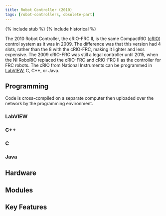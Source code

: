 ```yaml
---
title: Robot Controller (2010)
tags: [robot-controllers, obsolete-part]
---
```


{% include stub %}
{% include historical %}

The 2010 Robot Controller, the cRIO-FRC II, is the same CompactRIO ([cRIO](crio)) control system as it was in 2009. The difference was that this version had 4 slots, rather than the 8 with the cRIO-FRC, making it lighter and less expensive. The 2009 cRIO-FRC was still a legal controller until 2015, when the NI RoboRIO replaced the cRIO-FRC and cRIO-FRC II as the controller for FRC robots. The cRIO from National Instruments can be programmed in [LabVIEW](labview), C, C++, or Java.


## Programming

Code is cross-compiled on a separate computer then uploaded over the network
by the programming environment.


### LabVIEW

### C++

### C

### Java

## Hardware

## Modules

## Key Features
